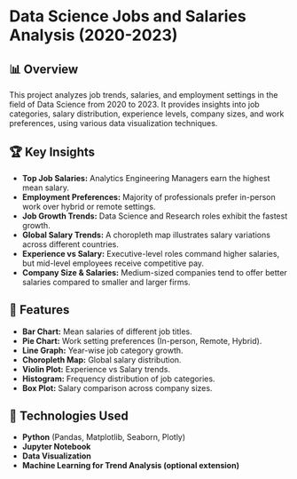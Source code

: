
# Data Science Jobs and Salaries Analysis (2020-2023)

## 📊 Overview
This project analyzes job trends, salaries, and employment settings in the field of Data Science from 2020 to 2023. It provides insights into job categories, salary distribution, experience levels, company sizes, and work preferences, using various data visualization techniques.

## 🏆 Key Insights
- **Top Job Salaries:** Analytics Engineering Managers earn the highest mean salary.
- **Employment Preferences:** Majority of professionals prefer in-person work over hybrid or remote settings.
- **Job Growth Trends:** Data Science and Research roles exhibit the fastest growth.
- **Global Salary Trends:** A choropleth map illustrates salary variations across different countries.
- **Experience vs Salary:** Executive-level roles command higher salaries, but mid-level employees receive competitive pay.
- **Company Size & Salaries:** Medium-sized companies tend to offer better salaries compared to smaller and larger firms.

## 📌 Features
- **Bar Chart:** Mean salaries of different job titles.
- **Pie Chart:** Work setting preferences (In-person, Remote, Hybrid).
- **Line Graph:** Year-wise job category growth.
- **Choropleth Map:** Global salary distribution.
- **Violin Plot:** Experience vs Salary trends.
- **Histogram:** Frequency distribution of job categories.
- **Box Plot:** Salary comparison across company sizes.

## 🔧 Technologies Used
- **Python** (Pandas, Matplotlib, Seaborn, Plotly)
- **Jupyter Notebook**
- **Data Visualization**
- **Machine Learning for Trend Analysis (optional extension)**

